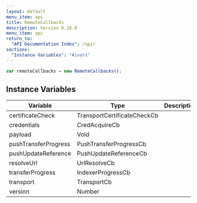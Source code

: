 ```yaml
---
layout: default
menu_item: api
title: RemoteCallbacks
description: Version 0.26.0
menu_item: api
return_to:
  "API Documentation Index": /api/
sections:
  "Instance Variables": "#ivars"
---
```


```js
var remoteCallbacks = new RemoteCallbacks();
```

## <a name="ivars"></a>Instance Variables

| Variable | Type | Description |
| --- | --- | --- |
| <a name="certificateCheck"></a>certificateCheck | TransportCertificateCheckCb |  |
| <a name="credentials"></a>credentials | CredAcquireCb |  |
| <a name="payload"></a>payload | Void |  |
| <a name="pushTransferProgress"></a>pushTransferProgress | PushTransferProgressCb |  |
| <a name="pushUpdateReference"></a>pushUpdateReference | PushUpdateReferenceCb |  |
| <a name="resolveUrl"></a>resolveUrl | UrlResolveCb |  |
| <a name="transferProgress"></a>transferProgress | IndexerProgressCb |  |
| <a name="transport"></a>transport | TransportCb |  |
| <a name="version"></a>version | Number |  |

